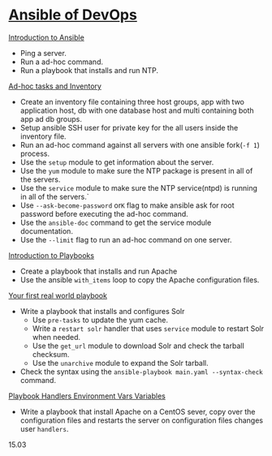 # [Ansible of DevOps](https://www.ansiblefordevops.com/)

[Introduction to Ansible](00-introduction-to-ansible)

- Ping a server.
- Run a ad-hoc command.
- Run a playbook that installs and run NTP.

[Ad-hoc tasks and Inventory](01-ad-hoc-tasks-and-inventory)

- Create an inventory file containing three host groups, app with two application host, db with one database host and multi containing both app ad db groups.
- Setup ansible SSH user for private key for the all users inside the inventory file.
- Run an ad-hoc command against all servers with one ansible fork(`-f 1`) process.
- Use the `setup` module to get information about the server.
- Use the `yum` module to make sure the NTP package is present in all of the servers.
- Use the `service` module to make sure the NTP service(ntpd) is running in all of the servers.`
- Use `--ask-become-password` or`K` flag to make ansible ask for root password before executing the ad-hoc command.
- Use the `ansible-doc` command to get the service module documentation.
- Use the `--limit` flag to run an ad-hoc command on one server.

[Introduction to Playbooks](02-introduction-to-playbooks)

- Create a playbook that installs and run Apache
- Use the ansible `with_items` loop to copy the Apache configuration files.

[Your first real world playbook](03-your-first-real-world-playbook)

- Write a playbook that installs and configures Solr
  - Use `pre-tasks` to update the yum cache.
  - Write a `restart solr` handler that uses `service` module to restart Solr when needed.
  - Use the `get_url` module to download Solr and check the tarball checksum.
  - Use the `unarchive` module to expand the Solr tarball.
- Check the syntax using the `ansible-playbook main.yaml --syntax-check` command.

[Playbook Handlers Environment Vars Variables](04-playbook-handlers-environment-vars-variables)

- Write a playbook that install Apache on a CentOS sever, copy over the configuration files and restarts the server on configuration files changes user `handlers`.

15.03